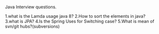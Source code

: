 Java Interview questions.

1.what is the Lamda usage java 8?
2.How to sort the elements in java?
3.what is JPA?
4.Is the Spring Uses for Switching case?
5.What is mean of svn/git hubs?(subversions)
